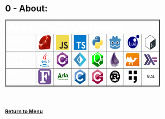 
# 0 - About:

<table id="id-about" border="2" align="center">
    <tr>
        <td colspan="20" align="left"><font size="6" color="FFFFFF">About the 21 Languages</font></td>
    </tr>
    <tr>
        <td colspan="2" align="left"><font size="4" color="FFFFFF">Script</font></td>
        <td align="center">
            <a href="https://en.wikipedia.org/wiki/Ruby_(programming_language)" title="Ruby">
                <img align="center" height="50" src="..\..\Arquives/img/svg/devicon/ruby-original.svg"/>
            </a>
        </td>
        <td align="center">
            <a href="https://en.wikipedia.org/wiki/JavaScript" title="JavaScript">
                <img align="center" height="50" src="..\..\Arquives/img/svg/devicon/javascript-original.svg"/>
            </a>
        </td>
        <td align="center">
            <a href="https://en.wikipedia.org/wiki/TypeScript" title="Typescript">
                <img align="center" height="50" src="..\..\Arquives/img/svg/devicon/typescript-original.svg"/>
            </a>
        </td>
        <td align="center">
            <a href="https://en.wikipedia.org/wiki/Python_(programming_language)" title="Python">
                <img align="center" height="50" src="..\..\Arquives/img/svg/devicon/python-original.svg"/>
            </a>
        </td>
        <td align="center">
            <a href="https://en.wikipedia.org/wiki/Godot_(game_engine)" title="GDscript">
                <img align="center" height="50" src="..\..\Arquives/img/svg/devicon/godot-original.svg"/>
            </a>
        </td>
        <td align="center">
            <a href="https://en.wikipedia.org/wiki/Lua_(programming_language)" title="Lua">
                <img align="center" height="50" src="..\..\Arquives/img/svg/devicon/lua-original-wordmark.svg"/>
            </a>
        </td>
        <td align="center">
            <a href="https://en.wikipedia.org/wiki/Shell_script" title="Shell Script">
                <img align="center" height="50" src="..\..\Arquives/img/svg/devicon/bash-original-fundo.svg"/>
            </a>
        </td>
    </tr>
    <tr>
        <td colspan="2" align="left"><font size="4" color="FFFFFF">High Level</font></td>
        <td align="center">
            <a href="https://en.wikipedia.org/wiki/Java_(programming_language)" title="Java">
                <img align="center" height="50" src="..\..\Arquives/img/svg/devicon/java-original.svg"/>
            </a>
        </td>
        <td align="center">
            <a href="https://en.wikipedia.org/wiki/C_Sharp_(programming_language)" title="C sharp">
                <img align="center" height="50" src="..\..\Arquives/img/svg/devicon/csharp-original.svg"/>
            </a>
        </td>
        <td align="center">
            <a href="https://en.wikipedia.org/wiki/F_Sharp_(programming_language)" title="F sharp">
                <img align="center" height="50" src="..\..\Arquives/img/svg/devicon/fsharp-original.svg"/>
            </a>
        </td>
        <td align="center">
            <a href="https://en.wikipedia.org/wiki/Q_Sharp" title="Q Sharp">
                <img align="center" height="50" src="..\..\Arquives/img/svg/devicon/qsharp-original.svg"/>
            </a>
        </td>
         <td align="center">
            <a href="https://en.wikipedia.org/wiki/Elixir_(programming_language)" title="Elixir">
                <img align="center" height="50" src="..\..\Arquives/img/svg/devicon/elixir-original.svg"/>
            </a>
        </td>
        <td align="center">
            <a href="https://en.wikipedia.org/wiki/OCaml" title="OCaml">
                <img align="center" height="50" src="..\..\Arquives/img/svg/devicon/ocaml-original.svg"/>
            </a>
        </td>
        <td align="center">
            <a href="https://en.wikipedia.org/wiki/Haskell" title="Haskell">
                <img align="center" height="50" src="..\..\Arquives/img/svg/devicon/haskell-original.svg"/>
            </a>
        </td>
    </tr>
    <tr>
        <td colspan="2" align="left"><font size="4" color="FFFFFF">Half Level</font></td>
        <td align="center">
            <a href="https://en.wikipedia.org/wiki/Fortran" title="Modern Fortran">
                <img align="center" height="50" src="..\..\Arquives/img/svg/Outhers/Fortran_logo.svg"/>
            </a>
        </td>
            <td align="center">
            <a href="" title="Ada">
                <img align="center" height="50" src="..\..\Arquives/img/svg/Outhers/Ada_horizon_green_logo_with_slogan-edit.svg"/>
            </a>
        </td>
        <td align="center">
            <a href="https://en.wikipedia.org/wiki/C_(programming_language)" title="C lang">
                <img align="center" height="50" src="..\..\Arquives/img/svg/devicon/c-original.svg"/>
            </a>
        </td> 
        <td align="center">
            <a href="https://en.wikipedia.org/wiki/C%2B%2B" title="C++ lang">
                <img align="center" height="50" src="..\..\Arquives/img/svg/devicon/cplusplus-original.svg"/>
            </a>
        </td>
        <td align="center">
            <a href="https://en.wikipedia.org/wiki/Rust_(programming_language)" title="Rust">
                <img align="center" height="50" src="..\..\Arquives/img/svg/devicon/rust-plain.svg"/>
            </a>
        </td>
        <td align="center">
            <a href="https://en.wikipedia.org/wiki/Forth_(programming_language)" title="Forth">
                <img align="center" height="50" src="..\..\Arquives/img/svg/Own/Forth-Language-white-background.svg"/>
            </a>
        </td>
        <td align="center">
            <a href="https://en.wikipedia.org/wiki/OpenGL_Shading_Language" title="GLSL">
                <img align="center" height="50" src="..\..\Arquives/img/svg/Own/GLSL-Language-white-background.svg"/>
            </a>
        </td>
    </tr>
</table>

<br><br>

### [Return to Menu](../../README.md)